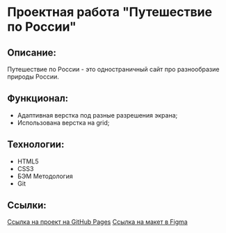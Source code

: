 # Проектная работа "Путешествие по России"

## Описание:
Путешествие по России - это одностраничный сайт про разнообразие природы России.

## Функционал:
* Адаптивная верстка под разные разрешения экрана;
* Использована верстка на grid;

## Технологии:

* HTML5
* CSS3
* БЭМ Методология
* Git

## Ссылки:
[Ссылка на проект на GitHub Pages](https://github.com/shaman365/russian-travel/index.html)
[Ссылка на макет в Figma](https://www.figma.com/file/5S2WSbEFL6awjVWJ0NWL8Q/Sprint-3_-Russia-_-desktop-mobile?node-id=28503%3A0)